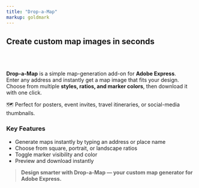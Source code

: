 ```yaml
---
title: "Drop-a-Map"
markup: goldmark
---
```


## Create custom map images in seconds
<br>
<br>

**Drop-a-Map** is a simple map-generation add-on for **Adobe Express**.  
Enter any address and instantly get a map image that fits your design.  
Choose from multiple **styles, ratios, and marker colors**, then download it with one click.  

🗺️ Perfect for posters, event invites, travel itineraries, or social-media thumbnails.

### Key Features
- Generate maps instantly by typing an address or place name  
- Choose from square, portrait, or landscape ratios  
- Toggle marker visibility and color  
- Preview and download instantly  

> **Design smarter with Drop-a-Map — your custom map generator for Adobe Express.**
